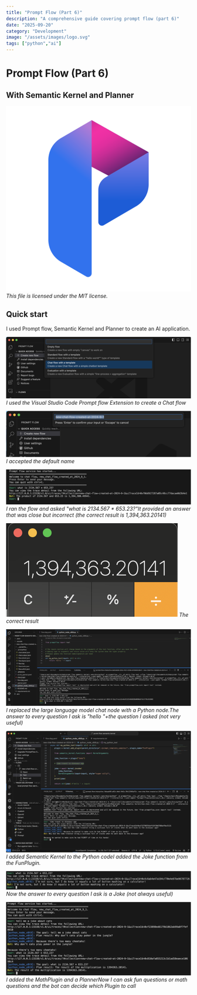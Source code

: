 ```yaml
---
title: "Prompt Flow (Part 6)"
description: "A comprehensive guide covering prompt flow (part 6)"
date: "2025-09-20"
category: "Development"
image: "/assets/images/logo.svg"
tags: ["python","ai"]
---
```


# Prompt Flow (Part 6)

## With Semantic Kernel and Planner

![](/assets/images/promptflow6/logo.svg)
*This file is licensed under the MIT license.*


## Quick start

I used Prompt flow, Semantic Kernel and Planner to create an AI application.

![](/assets/images/promptflow6/screenshot-2024-09-01-at-2.49.44pm-2044x680.png)
*I used the Visual Studio Code Prompt flow Extension to create a Chat flow*

![](/assets/images/promptflow6/screenshot-2024-09-01-at-2.49.57pm-1694x420.png)
*I accepted the default name*

![](/assets/images/promptflow6/screenshot-2024-09-01-at-3.12.23pm-1876x354.png)
*I ran the flow and asked "what is 2134.567 * 653.23?"It provided an answer that was close but incorrect (the correct result is 1,394,363.20141)*

![](/assets/images/promptflow6/screenshot-2024-09-01-at-3.13.39pm-468x254.png)
*The correct result*

![](/assets/images/promptflow6/screenshot-2024-09-01-at-3.18.34pm-2136x883.png)
*I replaced the large language model chat node with a Python node.The answer to every question I ask is "hello "+the question I asked (not very useful)*

![](/assets/images/promptflow6/screenshot-2024-09-01-at-3.43.26pm-2136x1400.png)
*I added Semantic Kernel to the Python codeI added the Joke function from the FunPlugin.*

![](/assets/images/promptflow6/screenshot-2024-09-01-at-3.47.40pm-1828x182.png)
*Now the answer to every question I ask is a Joke (not always useful)*

![](/assets/images/promptflow6/screenshot-2024-09-01-at-5.23.01pm-1792x710.png)
*I added the MathPlugin and a PlannerNow I can ask fun questions or math questions and the bot can decide which Plugin to call*
